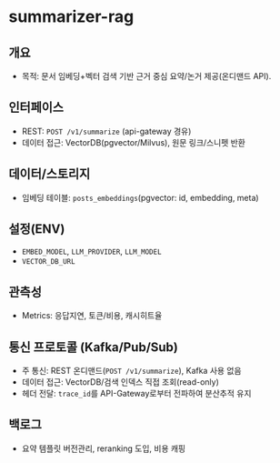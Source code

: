 # summarizer-rag

## 개요
- 목적: 문서 임베딩+벡터 검색 기반 근거 중심 요약/논거 제공(온디맨드 API).

## 인터페이스
- REST: `POST /v1/summarize` (api-gateway 경유)
- 데이터 접근: VectorDB(pgvector/Milvus), 원문 링크/스니펫 반환

## 데이터/스토리지
- 임베딩 테이블: `posts_embeddings`(pgvector: id, embedding, meta)

## 설정(ENV)
- `EMBED_MODEL`, `LLM_PROVIDER`, `LLM_MODEL`
- `VECTOR_DB_URL`

## 관측성
- Metrics: 응답지연, 토큰/비용, 캐시히트율

## 통신 프로토콜 (Kafka/Pub/Sub)
- 주 통신: REST 온디맨드(`POST /v1/summarize`), Kafka 사용 없음
- 데이터 접근: VectorDB/검색 인덱스 직접 조회(read-only)
- 헤더 전달: `trace_id`를 API-Gateway로부터 전파하여 분산추적 유지

## 백로그
- 요약 템플릿 버전관리, reranking 도입, 비용 캐핑
